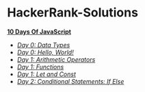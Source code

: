 # HackerRank-Solutions

**<a href="https://github.com/ShubhangiChaudhary/HackerRank-Solutions/tree/main/10DaysOfJavaScript">10 Days Of JavaScript</a>**

- *<a href="https://github.com/ShubhangiChaudhary/HackerRank-Solutions/blob/main/10DaysOfJavaScript/Day0_DataTypes.md">Day 0: Data Types</a>*
- *<a href="">Day 0: Hello, World!</a>*
- *<a href="">Day 1: Arithmetic Operators</a>*
- *<a href="">Day 1: Functions</a>*
- *<a href="">Day 1: Let and Const</a>*
- *<a href="">Day 2: Conditional Statements: If Else</a>*
